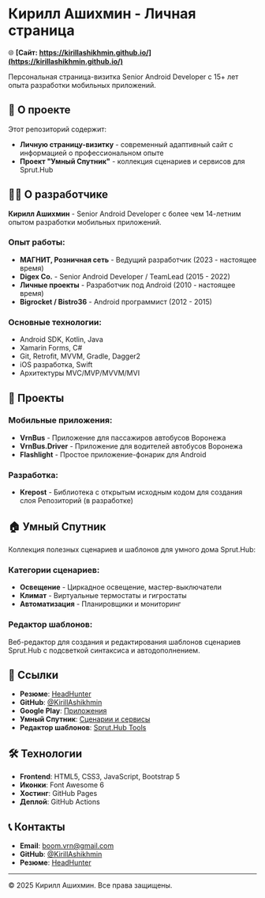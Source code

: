 # Кирилл Ашихмин - Личная страница

🌐 **[Сайт: https://kirillashikhmin.github.io/](https://kirillashikhmin.github.io/)**

Персональная страница-визитка Senior Android Developer с 15+ лет опыта разработки мобильных приложений.

## 🚀 О проекте

Этот репозиторий содержит:
- **Личную страницу-визитку** - современный адаптивный сайт с информацией о профессиональном опыте
- **Проект "Умный Спутник"** - коллекция сценариев и сервисов для Sprut.Hub

## 👨‍💻 О разработчике

**Кирилл Ашихмин** - Senior Android Developer с более чем 14-летним опытом разработки мобильных приложений.

### Опыт работы:
- **МАГНИТ, Розничная сеть** - Ведущий разработчик (2023 - настоящее время)
- **Digex Co.** - Senior Android Developer / TeamLead (2015 - 2022)
- **Личные проекты** - Разработчик под Android (2010 - настоящее время)
- **Bigrocket / Bistro36** - Android программист (2012 - 2015)

### Основные технологии:
- Android SDK, Kotlin, Java
- Xamarin Forms, C#
- Git, Retrofit, MVVM, Gradle, Dagger2
- iOS разработка, Swift
- Архитектуры MVC/MVP/MVVM/MVI

## 📱 Проекты

### Мобильные приложения:
- **VrnBus** - Приложение для пассажиров автобусов Воронежа
- **VrnBus.Driver** - Приложение для водителей автобусов Воронежа
- **Flashlight** - Простое приложение-фонарик для Android

### Разработка:
- **Krepost** - Библиотека с открытым исходным кодом для создания слоя Репозиторий (в разработке)

## 🏠 Умный Спутник

Коллекция полезных сценариев и шаблонов для умного дома Sprut.Hub:

### Категории сценариев:
- **Освещение** - Циркадное освещение, мастер-выключатели
- **Климат** - Виртуальные термостаты и гигростаты  
- **Автоматизация** - Планировщики и мониторинг

### Редактор шаблонов:
Веб-редактор для создания и редактирования шаблонов сценариев Sprut.Hub с подсветкой синтаксиса и автодополнением.

## 🔗 Ссылки

- **Резюме**: [HeadHunter](https://voronezh.hh.ru/resume/4f8f7bc3ff018a6e2c0039ed1f374c6d6a4a7a)
- **GitHub**: [@KirillAshikhmin](https://github.com/KirillAshikhmin)
- **Google Play**: [Приложения](https://play.google.com/store/apps/developer?id=Kirill+Ashikhmin&hl=ru)
- **Умный Спутник**: [Сценарии и сервисы](/sht/)
- **Редактор шаблонов**: [Sprut.Hub Tools](https://kirillashikhmin.github.io/sht/editor)

## 🛠 Технологии

- **Frontend**: HTML5, CSS3, JavaScript, Bootstrap 5
- **Иконки**: Font Awesome 6
- **Хостинг**: GitHub Pages
- **Деплой**: GitHub Actions


## 📞 Контакты

- **Email**: boom.vrn@gmail.com
- **GitHub**: [@KirillAshikhmin](https://github.com/KirillAshikhmin)
- **Резюме**: [HeadHunter](https://voronezh.hh.ru/resume/4f8f7bc3ff018a6e2c0039ed1f374c6d6a4a7a)

---

© 2025 Кирилл Ашихмин. Все права защищены. 